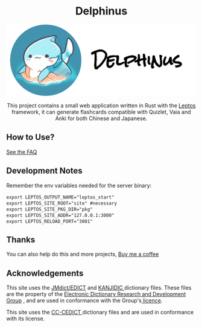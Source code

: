 <h1 align="center">Delphinus</h1>

<p align="center">
 <a href="https://delphinus.mariinkys.dev" target="_blank"><img src="https://github.com/mariinkys/delphinus/blob/main/assets/delphinus_banner.png?raw=true"></a>
</p>

<p align="center">
 This project contains a small web application written in Rust with the <a href="https://leptos.dev/" target="_blank">Leptos</a> framework, it can generate flashcards compatible with Quizlet, Vaia and Anki for both Chinese and Japanese.
</p>


## How to Use?

[See the FAQ](https://delphinus.mariinkys.dev/faq)

## Development Notes

Remember the env variables needed for the server binary:
```
export LEPTOS_OUTPUT_NAME="leptos_start"
export LEPTOS_SITE_ROOT="site" #necessary
export LEPTOS_SITE_PKG_DIR="pkg"
export LEPTOS_SITE_ADDR="127.0.0.1:3000"
export LEPTOS_RELOAD_PORT="3001"
```

## Thanks

You can also help do this and more projects, [Buy me a coffee](https://www.buymeacoffee.com/mariinkys)

## Acknowledgements

This site uses the <a class="link-primary" href="https://www.edrdg.org/wiki/index.php/JMdict-EDICT_Dictionary_Project">JMdict/EDICT</a>
 and <a class="link-primary" href="https://www.edrdg.org/wiki/index.php/KANJIDIC_Project">KANJIDIC </a> dictionary files.
These files are the property of the <a class="link-primary" href="https://www.edrdg.org/">Electronic Dictionary Research and Development Group</a>
, and are used in conformance with the Group's<a class="link-primary" href="https://www.edrdg.org/edrdg/licence.html"> licence</a>.

This site uses the <a class="link-primary" href="https://www.mdbg.net/chinese/dictionary?page=cedict">CC-CEDICT </a> dictionary files and are used in conformance with its license.
